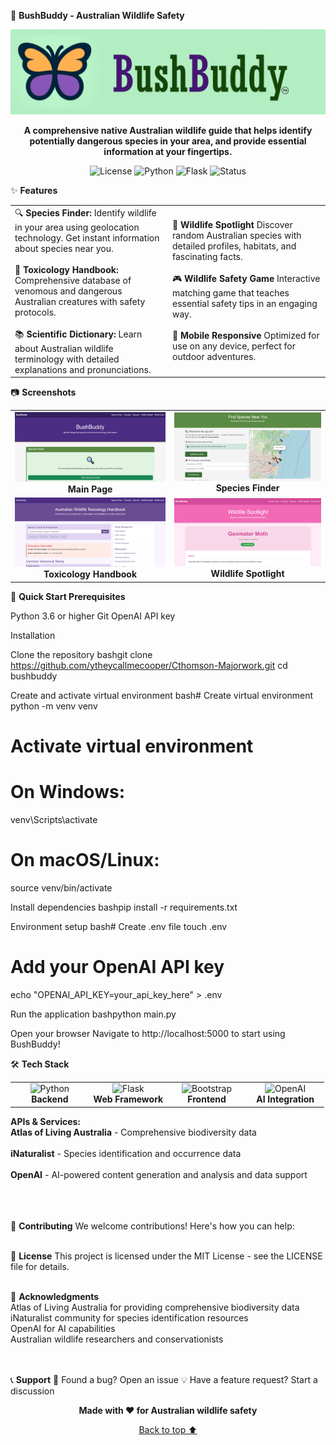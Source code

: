 🦘 <b>BushBuddy - Australian Wildlife Safety</b>
<div align="center">
  <img alt="BushBuddy Banner" src="static/bushbuddy-banner.png" />
  <p><strong>A comprehensive native Australian wildlife guide that helps identify potentially dangerous species in your area, and provide essential information at your fingertips.</strong></p>
  <p>
    <img alt="License" src="https://img.shields.io/badge/license-MIT-blue.svg">
    <img alt="Python" src="https://img.shields.io/badge/python-3.6+-green.svg">
    <img alt="Flask" src="https://img.shields.io/badge/flask-2.0+-yellow.svg">
    <img alt="Status" src="https://img.shields.io/badge/status-active-brightgreen">
  </p>
</div>

✨ <b>Features</b>
<table>
<tr>
<td width="50%">
🔍 <b>Species Finder:</b>
Identify wildlife in your area using geolocation technology. Get instant information about species near you.<br>
  <br>
🧪 <b>Toxicology Handbook:</b>
Comprehensive database of venomous and dangerous Australian creatures with safety protocols.<br>
  <br>
📚 <b>Scientific Dictionary:</b>
Learn about Australian wildlife terminology with detailed explanations and pronunciations.<br>
</td>
<td width="50%">
🦘 <b>Wildlife Spotlight</b>
Discover random Australian species with detailed profiles, habitats, and fascinating facts.<br>
  <br>
🎮 <b>Wildlife Safety Game</b>
Interactive matching game that teaches essential safety tips in an engaging way.<br>
  <br>
📱 <b>Mobile Responsive</b>
Optimized for use on any device, perfect for outdoor adventures.<br>
</td>
</tr>
</table>

📷 <b>Screenshots</b>
<div align="center">
  <table>
    <tr>
      <td align="center">
        <img src="static/main-page.png" width="400" alt="Species Finder"/>
        <br><strong>Main Page</strong>
      </td>
      <td align="center">
        <img src="static/species-page.png" width="400" alt="Wildlife Spotlight"/>
        <br><strong>Species Finder</strong>
      </td>
    </tr>
    <tr>
      <td align="center">
        <img src="static/toxicology-page.png" width="400" alt="Toxicology Guide"/>
        <br><strong>Toxicology Handbook</strong>
      </td>
      <td align="center">
        <img src="static/spotlight-page.png" width="400" alt="Wildlife Game"/>
        <br><strong>Wildlife Spotlight</strong>
      </td>
    </tr>
  </table>
</div>

🚀 <b>Quick Start
Prerequisites</b>

Python 3.6 or higher
Git
OpenAI API key

Installation

Clone the repository
bashgit clone https://github.com/ytheycallmecooper/Cthomson-Majorwork.git
cd bushbuddy

Create and activate virtual environment
bash# Create virtual environment
python -m venv venv

# Activate virtual environment
# On Windows:
venv\Scripts\activate

# On macOS/Linux:
source venv/bin/activate

Install dependencies
bashpip install -r requirements.txt

Environment setup
bash# Create .env file
touch .env

# Add your OpenAI API key
echo "OPENAI_API_KEY=your_api_key_here" > .env

Run the application
bashpython main.py

Open your browser
Navigate to http://localhost:5000 to start using BushBuddy!


🛠️ <b>Tech Stack</b>
<div align="center">
  <table>
    <tr>
      <td align="center" width="25%">
        <img src="https://img.shields.io/badge/Python-3776AB?style=for-the-badge&logo=python&logoColor=white" alt="Python"/>
        <br><strong>Backend</strong>
      </td>
      <td align="center" width="25%">
        <img src="https://img.shields.io/badge/Flask-000000?style=for-the-badge&logo=flask&logoColor=white" alt="Flask"/>
        <br><strong>Web Framework</strong>
      </td>
      <td align="center" width="25%">
        <img src="https://img.shields.io/badge/Bootstrap-563D7C?style=for-the-badge&logo=bootstrap&logoColor=white" alt="Bootstrap"/>
        <br><strong>Frontend</strong>
      </td>
      <td align="center" width="25%">
        <img src="https://img.shields.io/badge/OpenAI-412991?style=for-the-badge&logo=openai&logoColor=white" alt="OpenAI"/>
        <br><strong>AI Integration</strong>
      </td>
    </tr>
  </table>
</div>
<b>APIs & Services:</b>
<br>
<b>Atlas of Living Australia</b> - Comprehensive biodiversity data<br>
<br>
<b>iNaturalist</b> - Species identification and occurrence data<br>
<br>
<b>OpenAI</b> - AI-powered content generation and analysis and data support<br>
<br>
<br>
<br>

🤝 <b>Contributing</b>
We welcome contributions! Here's how you can help:
<br>
<br>

📄 <b>License</b>
This project is licensed under the MIT License - see the LICENSE file for details.
<br>
<br>

🙏 <b>Acknowledgments</b><br>
Atlas of Living Australia for providing comprehensive biodiversity data<br>
iNaturalist community for species identification resources<br>
OpenAI for AI capabilities<br>
Australian wildlife researchers and conservationists<br>
<br>
<br>

📞 <b>Support</b>
🐛 Found a bug? Open an issue
💡 Have a feature request? Start a discussion


<div align="center">
  <p><strong>Made with ❤️ for Australian wildlife safety</strong></p>
  <p>
    <a href="#-bushbuddy---australian-wildlife-safety">Back to top ⬆️</a>
  </p>
</div>
